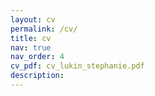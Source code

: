 ```yaml
---
layout: cv
permalink: /cv/
title: cv
nav: true
nav_order: 4
cv_pdf: cv_lukin_stephanie.pdf
description:
---
```

